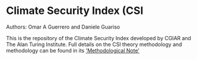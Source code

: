 # Climate Security Index (CSI

Authors: Omar A Guerrero and Daniele Guariso

This is the repository of the Climate Security Index developed by CGIAR and The Alan Turing Institute.
Full details on the CSI theory methodology and methodology can be found in its ['Methodological Note'](https://github.com/user/repo/blob/branch/other_file.mdile.md)
